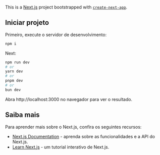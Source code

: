 This is a [Next.js](https://nextjs.org/) project bootstrapped with [`create-next-app`](https://github.com/vercel/next.js/tree/canary/packages/create-next-app).

## Iniciar projeto

Primeiro, execute o servidor de desenvolvimento:


```bash
npm i
```
Next:

```bash
npm run dev
# or
yarn dev
# or
pnpm dev
# or
bun dev
```

Abra http://localhost:3000 no navegador para ver o resultado.

## Saiba mais

Para aprender mais sobre o Next.js, confira os seguintes recursos:

- [Next.js Documentation](https://nextjs.org/docs) - aprenda sobre as funcionalidades e a API do Next.js.
- [Learn Next.js](https://nextjs.org/learn) - um tutorial interativo de Next.js.



